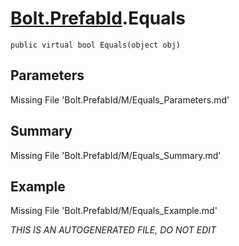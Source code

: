 # [Bolt.PrefabId](Types/Bolt.PrefabId.md).Equals
`public virtual bool Equals(object obj)`
## Parameters
Missing File 'Bolt.PrefabId/M/Equals_Parameters.md'
## Summary
Missing File 'Bolt.PrefabId/M/Equals_Summary.md'
## Example
Missing File 'Bolt.PrefabId/M/Equals_Example.md'

*THIS IS AN AUTOGENERATED FILE, DO NOT EDIT*

